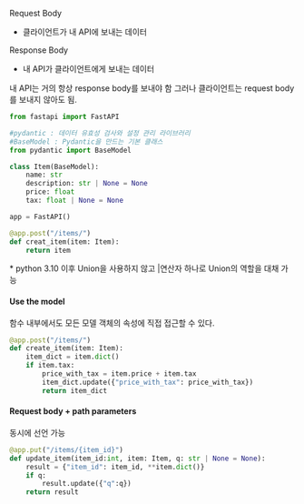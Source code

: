 Request Body
- 클라이언트가 내 API에 보내는 데이터

Response Body
- 내 API가 클라이언트에게 보내는 데이터

내 API는 거의 항상 response body를 보내야 함 그러나 클라이언트는 request body를 보내지 않아도 됨.

```python
from fastapi import FastAPI

#pydantic : 데이터 유효성 검사와 설정 관리 라이브러리
#BaseModel : Pydantic을 만드는 기본 클래스
from pydantic import BaseModel

class Item(BaseModel):
	name: str
	description: str | None = None
	price: float
	tax: float | None = None

app = FastAPI()

@app.post("/items/")
def creat_item(item: Item):
	return item
```
\* python 3.10 이후 Union을 사용하지 않고 |연산자 하나로 Union의 역할을 대채 가능

#### Use the model
함수 내부에서도 모든 모델 객체의 속성에 직접 접근할 수 있다.

```python
@app.post("/items/")
def create_item(item: Item):
	item_dict = item.dict()
	if item.tax:
		price_with_tax = item.price + item.tax
		item_dict.update({"price_with_tax": price_with_tax})
		return item_dict
```

#### Request body + path parameters
동시에 선언 가능

```python
@app.put("/items/{item_id}")
def update_item(item_id:int, item: Item, q: str | None = None):
	result = {"item_id": item_id, **item.dict()}
	if q:
		result.update({"q":q})
	return result

```